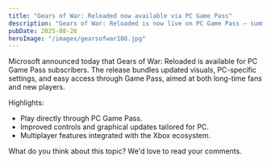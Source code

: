```yaml
---
title: "Gears of War: Reloaded now available via PC Game Pass"
description: "Gears of War: Reloaded is now live on PC Game Pass — summary, download notes, and what to expect."
pubDate: 2025-08-26
heroImage: "/images/gearsofwar108.jpg"
---
```


Microsoft announced today that Gears of War: Reloaded is available for PC Game Pass subscribers. The release bundles updated visuals, PC-specific settings, and easy access through Game Pass, aimed at both long-time fans and new players.

Highlights:

- Play directly through PC Game Pass.
- Improved controls and graphical updates tailored for PC.
- Multiplayer features integrated with the Xbox ecosystem.



What do you think about this topic? We'd love to read your comments.
